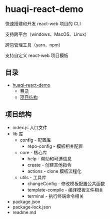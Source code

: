 # huaqi-react-demo

快速搭建和开发 react-web 项目的 CLI

支持跨平台（windows、MacOS、Linux）

跨包管理工具（yarn、npm）

支持自定义 react-web 项目模板

## 目录

- [huaqi-react-demo](#huaqi-react-demo)
  - [目录](#目录)
  - [项目结构](#项目结构)

## 项目结构

- index.js 入口文件
- lib 库
  - config - 配置库
    - repo-config - 模板相关配置
  - core - 核心库
    - help - 帮助和可选信息
    - create - 创建其他指令
    - actions - clone 模板流程化
  - utils - 工具库
    - changeConfig - 修改模板配置公共函数
    - template-compile - 编译模板文件相关
    - terminal - 执行终端命令相关
- package.json
- package-lock.json
- readme.md
